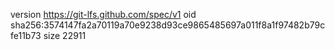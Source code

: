 version https://git-lfs.github.com/spec/v1
oid sha256:3574147fa2a70119a70e9238d93ce9865485697a011f8a1f97482b79cfe11b73
size 22911
